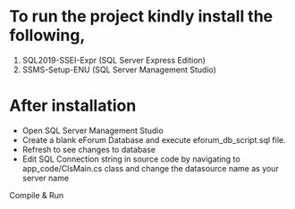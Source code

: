 # To run the project kindly install the following,
1. SQL2019-SSEI-Expr (SQL Server Express Edition)
2. SSMS-Setup-ENU (SQL Server Management Studio)

# After installation 
- Open SQL Server Management Studio
- Create a blank eForum Database and execute eforum_db_script.sql file. 
- Refresh to see changes to database
- Edit SQL Connection string in source code by navigating to app_code/ClsMain.cs class and change the datasource name as your server name

Compile & Run
